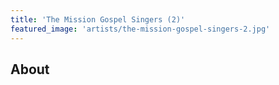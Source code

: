 ```yaml
---
title: 'The Mission Gospel Singers (2)'
featured_image: 'artists/the-mission-gospel-singers-2.jpg'
---
```


## About


